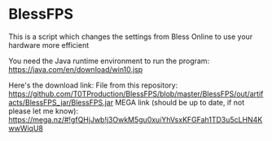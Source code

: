 # BlessFPS
This is a script which changes the settings from Bless Online to use your hardware more efficient

You need the Java runtime environment to run the program: https://java.com/en/download/win10.jsp

Here's the download link: 
File from this repository: https://github.com/T0TProduction/BlessFPS/blob/master/BlessFPS/out/artifacts/BlessFPS_jar/BlessFPS.jar
MEGA link (should be up to date, if not please let me know): https://mega.nz/#!gfQHjJwb!j3OwkM5gu0xuiYhVsxKFGFah1TD3u5cLHN4KwwWiqU8
